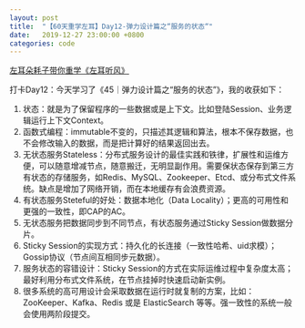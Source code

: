 ```yaml
---
layout: post
title:  "【60天重学左耳】Day12-弹力设计篇之“服务的状态“"
date:   2019-12-27 23:00:00 +0800
categories: code
---
```


[左耳朵耗子带你重学《左耳听风》](https://time.geekbang.org/column/article/177414?utm_term=zeusL3AA0&utm_source=wechat&utm_medium=chongxuedaka)

打卡Day12：今天学习了《45｜弹力设计篇之“服务的状态”》，我的收获如下：

1. 状态：就是为了保留程序的一些数据或是上下文。比如登陆Session、业务逻辑运行上下文Context。
2. 函数式编程：immutable不变的，只描述其逻辑和算法，根本不保存数据，也不会修改输入的数据，而是把计算好的结果返回出去。
3. 无状态服务Stateless：分布式服务设计的最佳实践和铁律，扩展性和运维方便，可以随意增减节点，随意搬迁，无明显副作用。需要保状态保存到第三方有状态的存储服务，如Redis、MySQL、Zookeeper、Etcd、或分布式文件系统。缺点是增加了网络开销，而在本地缓存有会浪费资源。
4. 有状态服务Steteful的好处：数据本地化（Data Locality）；更高的可用性和更强的一致性，即CAP的AC。
5. 无状态服务把数据同步到不同节点，有状态服务通过Sticky Session做数据分片。
6. Sticky Session的实现方式：持久化的长连接（一致性哈希、uid求模）；Gossip协议（节点间互相同步元数据）。
7. 服务状态的容错设计：Sticky Session的方式在实际运维过程中复杂度太高；最好利用分布式文件系统，在节点挂掉时快速启动新实例。
8. 很多系统的高可用设计会采取数据在运行时就复制的方案，比如：ZooKeeper、Kafka、Redis 或是 ElasticSearch 等等。强一致性的系统一般会使用两阶段提交。

